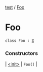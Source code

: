 [test](../index.md) / [Foo](./index.md)

# Foo

`class Foo : `[`X`](../-x/index.md)

### Constructors

| [&lt;init&gt;](-init-.md) | `Foo()` |

